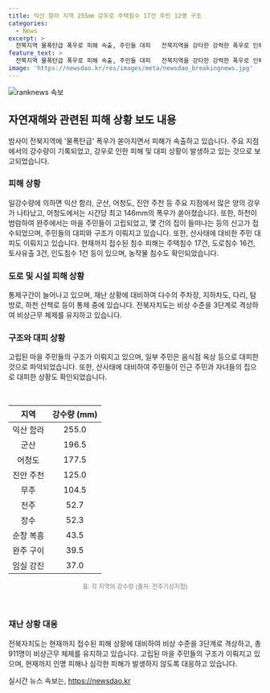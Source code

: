 ```yaml
---
title: 익산 함라 지역 255㎜ 강우로 주택침수 17건 주민 12명 구조
categories:
  - News
excerpt: >
  전북지역 물폭탄급 폭우로 피해 속출, 주민들 대피   전북지역을 강타한 강력한 폭우로 인해 피해가 속출하고 있다. 주요지역에서 기록된 강수량은 익산 함라 255.0㎜, 군산 196.5㎜ 등으로, 하천이 범람하고 침수 피해가 발생하고 있다. 완주에서는 주민들이 고립되거나 대피한 상황이 발생했으며, 농작물 침수도 총 47.1㏊에 이르렀다. 이에 전북자치도는 비상 수준을 3단계로 격상하고 총 911명이 비상근무 중이다.
feature_text: >
  전북지역 물폭탄급 폭우로 피해 속출, 주민들 대피   전북지역을 강타한 강력한 폭우로 인해 피해가 속출하고 있다. 주요지역에서 기록된 강수량은 익산 함라 255.0㎜, 군산 196.5㎜ 등으로, 하천이 범람하고 침수 피해가 발생하고 있다. 완주에서는 주민들이 고립되거나 대피한 상황이 발생했으며, 농작물 침수도 총 47.1㏊에 이르렀다. 이에 전북자치도는 비상 수준을 3단계로 격상하고 총 911명이 비상근무 중이다.
image: 'https://newsdao.kr/res/images/meta/newsdao_breakingnews.jpg'
---
```


<p><img src="https://newsdao.kr/res/images/meta/newsdao_breakingnews.jpg" alt="ranknews 속보" /></p>

<h2 data-ke-size="size26">자연재해와 관련된 피해 상황 보도 내용</h2>

<p data-ke-size="size16">밤사이 전북지역에 '물폭탄급' 폭우가 쏟아지면서 피해가 속출하고 있습니다. 주요 지점에서의 강수량이 기록되었고, 강우로 인한 피해 및 대피 상황이 발생하고 있는 것으로 보고되었습니다.</p>

<h3>피해 상황</h3>

<p data-ke-size="size16">일강수량에 의하면 익산 함라, 군산, 어청도, 진안 주천 등 주요 지점에서 많은 양의 강우가 나타났고, 어청도에서는 시간당 최고 146mm의 폭우가 쏟아졌습니다. 또한, 하천이 범람하여 완주에서는 마을 주민들이 고립되었고, 몇 건의 집이 들떠나는 등의 신고가 접수되었으며, 주민들의 대피와 구조가 이뤄지고 있습니다. 또한, 산사태에 대비한 주민 대피도 이뤄지고 있습니다. 현재까지 접수된 침수 피해는 주택침수 17건, 도로침수 16건, 토사유출 3건, 인도침수 1건 등이 있으며, 농작물 침수도 확인되었습니다.</p>

<h3>도로 및 시설 피해 상황</h3>

<p data-ke-size="size16">통제구간이 늘어나고 있으며, 재난 상황에 대비하여 다수의 주차장, 지하차도, 다리, 탐방로, 하천 산책로 등이 통제 중에 있습니다. 전북자치도는 비상 수준을 3단계로 격상하여 비상근무 체제를 유지하고 있습니다.</p>

<h3>구조와 대피 상황</h3>

<p data-ke-size="size16">고립된 마을 주민들의 구조가 이뤄지고 있으며, 일부 주민은 음식점 옥상 등으로 대피한 것으로 파악되었습니다. 또한, 산사태에 대비하여 주민들이 인근 주민과 자녀들의 집으로 대피한 상황도 확인되었습니다.</p>

<p data-ke-size="size16">&nbsp;</p>

<table>
<thead>
<tr>
<th style="text-align: center;">지역</th>
<th style="text-align: center;">강수량 (mm)</th>
</tr>
</thead>
<tbody>
<tr>
<td style="text-align: center;">익산 함라</td>
<td style="text-align: center;">255.0</td>
</tr>
<tr>
<td style="text-align: center;">군산</td>
<td style="text-align: center;">196.5</td>
</tr>
<tr>
<td style="text-align: center;">어청도</td>
<td style="text-align: center;">177.5</td>
</tr>
<tr>
<td style="text-align: center;">진안 주천</td>
<td style="text-align: center;">125.0</td>
</tr>
<tr>
<td style="text-align: center;">무주</td>
<td style="text-align: center;">104.5</td>
</tr>
<tr>
<td style="text-align: center;">전주</td>
<td style="text-align: center;">52.7</td>
</tr>
<tr>
<td style="text-align: center;">장수</td>
<td style="text-align: center;">52.3</td>
</tr>
<tr>
<td style="text-align: center;">순창 복흥</td>
<td style="text-align: center;">43.5</td>
</tr>
<tr>
<td style="text-align: center;">완주 구이</td>
<td style="text-align: center;">39.5</td>
</tr>
<tr>
<td style="text-align: center;">임실 강진</td>
<td style="text-align: center;">37.0</td>
</tr>
</tbody>
</table>

<p style="text-align: center; font-size: 12px; color: #777777;">표: 각 지역의 강수량 (출처: 전주기상지청)</p>

<p data-ke-size="size16">&nbsp;</p>

<h3>재난 상황 대응</h3>

<p data-ke-size="size16">전북자치도는 현재까지 접수된 피해 상황에 대비하여 비상 수준을 3단계로 격상하고, 총 911명이 비상근무 체제를 유지하고 있습니다. 고립된 마을 주민들의 구조가 이뤄지고 있으며, 현재까지 인명 피해나 심각한 피해가 발생하지 않도록 대응하고 있습니다.</p>
실시간 뉴스 속보는, <a href="https://newsdao.kr" rel="dofollow">https://newsdao.kr</a>


